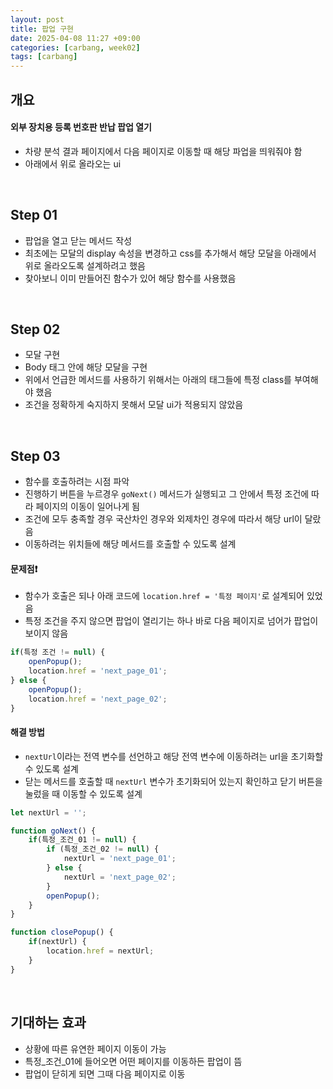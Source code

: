 ```yaml
---
layout: post
title: 팝업 구현
date: 2025-04-08 11:27 +09:00
categories: [carbang, week02]
tags: [carbang]
---
```


## 개요

#### 외부 장치용 등록 번호판 반납 팝업 열기

- 차량 분석 결과 페이지에서 다음 페이지로 이동할 때 해당 파업을 띄워줘야 함
- 아래에서 위로 올라오는 ui

<br>

## Step 01

- 팝업을 열고 닫는 메서드 작성
- 최초에는 모달의 display 속성을 변경하고 css를 추가해서 해당 모달을 아래에서 위로 올라오도록 설계하려고 했음
- 찾아보니 이미 만들어진 함수가 있어 해당 함수를 사용했음

<br>

## Step 02

- 모달 구현
- Body 태그 안에 해당 모달을 구현
- 위에서 언급한 메서드를 사용하기 위해서는 아래의 태그들에 특정 class를 부여해야 했음
- 조건을 정확하게 숙지하지 못해서 모달 ui가 적용되지 않았음

<br>

## Step 03

- 함수를 호출하려는 시점 파악
- 진행하기 버튼을 누르경우 `goNext()` 메서드가 실행되고 그 안에서 특정 조건에 따라 페이지의 이동이 일어나게 됨
- 조건에 모두 충족할 경우 국산차인 경우와 외제차인 경우에 따라서 해당 url이 달랐음
- 이동하려는 위치들에 해당 메서드를 호출할 수 있도록 설계

#### 문제점❗

- 함수가 호출은 되나 아래 코드에 `location.href = '특정 페이지'`로 설계되어 있었음
- 특정 조건을 주지 않으면 팝업이 열리기는 하나 바로 다음 페이지로 넘어가 팝업이 보이지 않음

```javascript
if(특정 조건 != null) {
    openPopup();
    location.href = 'next_page_01';
} else {
    openPopup();
    location.href = 'next_page_02';
}
```

#### 해결 방법

- `nextUrl`이라는 전역 변수를 선언하고 해당 전역 변수에 이동하려는 url을 초기화할 수 있도록 설계
- 닫는 메서드를 호출할 때 `nextUrl` 변수가 초기화되어 있는지 확인하고 닫기 버튼을 눌렀을 때 이동할 수 있도록 설계

```javascript
let nextUrl = '';

function goNext() {
    if(특정_조건_01 != null) {
        if (특정_조건_02 != null) {
            nextUrl = 'next_page_01';
        } else {
            nextUrl = 'next_page_02';
        }
        openPopup();
    }
}

function closePopup() {
    if(nextUrl) {
        location.href = nextUrl;
    }
}
```

<br>

## 기대하는 효과

- 상황에 따른 유연한 페이지 이동이 가능
- 특정_조건_01에 들어오면 어떤 페이지를 이동하든 팝업이 뜸
- 팝업이 닫히게 되면 그때 다음 페이지로 이동